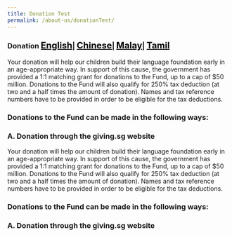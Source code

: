 ```yaml
---
title: Donation Test
permalink: /about-us/donationTest/
---
```


<div>
<h3>Donation
 <a href="#Donation" style="font-size:20px"><span style="color:black">English</span></a>| 
 <a href="#捐款" style="font-size:20px"><span style="color:black">Chinese</span></a>| 
 <a href="#Pendermaan" style="font-size:20px"><span style="color:black">Malay</span></a>|
 <a href="#நன்கொடை" style="font-size:20px"><span style="color:black">Tamil</span></a></h3></div>
 
<div id="Donation">
 
Your donation will help our children build their language foundation early in an age-appropriate way.
In support of this cause, the government has provided a 1:1 matching grant for donations to the
Fund, up to a cap of $50 million. Donations to the Fund will also qualify for 250% tax deduction (at
two and a half times the amount of donation). Names and tax reference numbers have to be
provided in order to be eligible for the tax deductions.

<h3>Donations to the Fund can be made in the following ways:</h3>
<h3>A. Donation through the giving.sg website</h3>
</div>

<div id="捐款">
Your donation will help our children build their language foundation early in an age-appropriate way.
In support of this cause, the government has provided a 1:1 matching grant for donations to the
Fund, up to a cap of $50 million. Donations to the Fund will also qualify for 250% tax deduction (at
two and a half times the amount of donation). Names and tax reference numbers have to be
provided in order to be eligible for the tax deductions.<br/>
<h3>Donations to the Fund can be made in the following ways:</h3>
<h3>A. Donation through the giving.sg website</h3>
</div>
